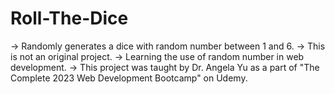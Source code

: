 # Roll-The-Dice

-> Randomly generates a dice with random number between 1 and 6.
-> This is not an original project.
-> Learning the use of random number in web development.
-> This project was taught by Dr. Angela Yu as a part of "The Complete 2023 Web Development Bootcamp" on Udemy.
